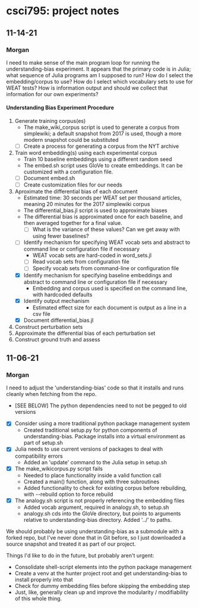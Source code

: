 # csci795: project notes

## 11-14-21
### Morgan

I need to make sense of the main program loop for running the
understanding-bias experiment. It appears that the primary code is in
Julia; what sequence of Julia programs am I supposed to run? How do I
select the embedding/corpus to use? How do I select which vocabulary
sets to use for WEAT tests? How is information output and should we
collect that information for our own experiments?

#### Understanding Bias Experiment Procedure

1. Generate training corpus(es)
    - The make_wiki_corpus script is used to generate a corpus from
      simplewiki; a default snapshot from 2017 is used, though a more
      modern snapshot could be substituted
    - [ ] Create a process for generating a corpus from the NYT archive
2. Train word embedding(s) using each experimental corpus
    - Train 10 baseline embeddings using a different random seed
    - The embed.sh script uses GloVe to create embeddings. It can be
      customized with a configuration file.
    - [ ] Document embed.sh
    - [ ] Create customization files for our needs
3. Aproximate the differential bias of each document
    - Estimated time: 30 seconds per WEAT set per thousand articles,
      meaning 20 minutes for the 2017 simplewiki corpus
    - The differential_bias.jl script is used to approximate biases
    - The differential bias is approximated once for each baseline, and
      then averaged together for a final value.
        - [ ] What is the variance of these values? Can we get away with
          using fewer baselines?
    - [ ] Identify mechanism for specifying WEAT vocab sets and
      abstract to command line or configuration file if necessary
        - WEAT vocab sets are hard-coded in word_sets.jl
        - [ ] Read vocab sets from configuration file
        - [ ] Specify vocab sets from command-line or configuration file
    - [X] Identify mechanism for specifying baseline embeddings and
      abstract to command line or configuration file if necessary
        - Embedding and corpus used is specified on the command line,
          with hardcoded defaults
    - [X] Identify output mechanism
        - Estimated effect size for each document is output as a line in
          a csv file
    - [X] Document differential_bias.jl
4. Construct perturbation sets
5. Approximate the differential bias of each perturbation set
6. Construct ground truth and assess

## 11-06-21
### Morgan

I need to adjust the 'understanding-bias' code so that it installs and
runs cleanly when fetching from the repo.

- [SEE BELOW] The python dependencies need to not be pegged to old versions
- [X] Consider using a more traditional python package management system
    - Created traditional setup.py for python components of
    understanding-bias. Package installs into a virtual environment as
    part of setup.sh
- [X] Julia needs to use current versions of packages to deal with
  compatibility errors
    - Added an 'update' command to the Julia setup in setup.sh
- [X] The make\_wikicorpus.py script fails
    - Needed to place functionality inside a valid function call
    - Created a main() function, along with three subroutines
    - Added functionality to check for existing corpus before rebuilding,
      with --rebuild option to force rebuild
- [X] The analogy.sh script is not properly referencing the embedding
  files
    - Added vocab argument, required in analogy.sh, to setup.sh
    - analogy.sh cds into the GloVe directory, but points to arguments
      relative to understanding-bias directory. Added '../' to paths.

We should probably be using understanding-bias as a submodule with a
forked repo, but I've never done that in Git before, so I just
downloaded a source snapshot and treated it as part of our project.

Things I'd like to do in the future, but probably aren't urgent:
- Consolidate shell-script elements into the python package management
- Create a venv at the hunter project root and get understanding-bias to
  install properly into that
- Check for dummy embedding files before skipping the embedding step
- Just, like, generally clean up and improve the modularity /
  modifiability of this whole thing.
